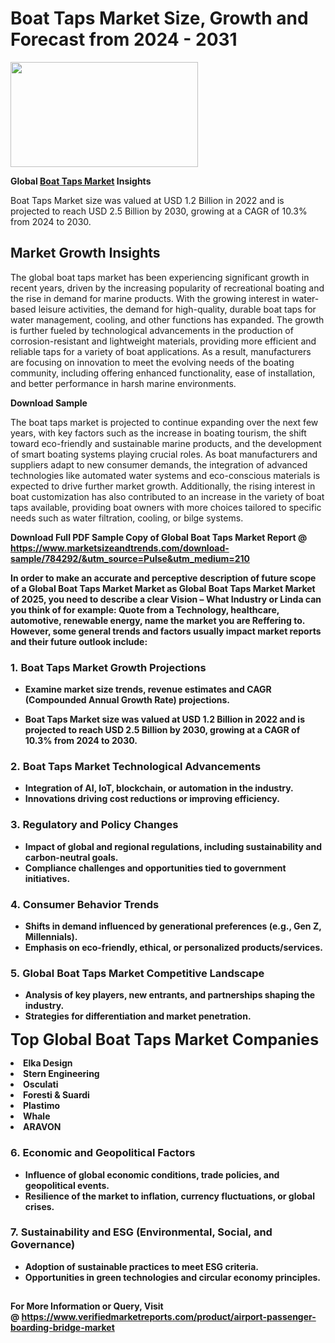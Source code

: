 <H1>Boat Taps Market Size, Growth and Forecast from 2024 - 2031</H1><img class="aligncenter size-medium wp-image-584254" src="https://thirdeyenews.in/wp-content/uploads/2024/09/Global-Market-Research-300x168.jpeg" alt="" width="300" height="168" /><p><strong>Global&nbsp;<a href="https://www.marketsizeandtrends.com/download-sample/784292/&amp;utm_source=Pulse&amp;utm_medium=210">Boat Taps Market</a> Insights</strong></p><p>Boat Taps Market size was valued at USD 1.2 Billion in 2022 and is projected to reach USD 2.5 Billion by 2030, growing at a CAGR of 10.3% from 2024 to 2030.</p><p><h2>Market Growth Insights</h2> <p>The global boat taps market has been experiencing significant growth in recent years, driven by the increasing popularity of recreational boating and the rise in demand for marine products. With the growing interest in water-based leisure activities, the demand for high-quality, durable boat taps for water management, cooling, and other functions has expanded. The growth is further fueled by technological advancements in the production of corrosion-resistant and lightweight materials, providing more efficient and reliable taps for a variety of boat applications. As a result, manufacturers are focusing on innovation to meet the evolving needs of the boating community, including offering enhanced functionality, ease of installation, and better performance in harsh marine environments.</p> <p><strong>Download Sample</strong></p> <p>The boat taps market is projected to continue expanding over the next few years, with key factors such as the increase in boating tourism, the shift toward eco-friendly and sustainable marine products, and the development of smart boating systems playing crucial roles. As boat manufacturers and suppliers adapt to new consumer demands, the integration of advanced technologies like automated water systems and eco-conscious materials is expected to drive further market growth. Additionally, the rising interest in boat customization has also contributed to an increase in the variety of boat taps available, providing boat owners with more choices tailored to specific needs such as water filtration, cooling, or bilge systems.</p> <p><strong></p><p><span class=""><strong>Download Full PDF Sample Copy of Global Boat Taps Market Report</strong> @ <a href="https://www.marketsizeandtrends.com/download-sample/784292/&amp;utm_source=Pulse&amp;utm_medium=210" target="_blank">https://www.marketsizeandtrends.com/download-sample/784292/&amp;utm_source=Pulse&amp;utm_medium=210</a></span></p><p>In order to make an accurate and perceptive description of future scope of a Global&nbsp;Boat Taps Market Market as Global&nbsp;Boat Taps Market Market of 2025, you need to describe a clear Vision &ndash; What Industry or Linda can you think of for example: Quote from a Technology, healthcare, automotive, renewable energy, name the market you are Reffering to. However, some general trends and factors usually impact market reports and their future outlook include:</p><h3>1.&nbsp;<strong>Boat Taps Market Growth Projections</strong></h3><ul><li>Examine market size trends, revenue estimates and CAGR (Compounded Annual Growth Rate) projections.</li><li><p>Boat Taps Market size was valued at USD 1.2 Billion in 2022 and is projected to reach USD 2.5 Billion by 2030, growing at a CAGR of 10.3% from 2024 to 2030.</p></li></ul><h3>2.&nbsp;<strong>Boat Taps Market Technological Advancements</strong></h3><ul><li>Integration of AI, IoT, blockchain, or automation in the industry.</li><li>Innovations driving cost reductions or improving efficiency.</li></ul><h3>3.&nbsp;<strong>Regulatory and Policy Changes</strong></h3><ul><li>Impact of global and regional regulations, including sustainability and carbon-neutral goals.</li><li>Compliance challenges and opportunities tied to government initiatives.</li></ul><h3>4.&nbsp;<strong>Consumer Behavior Trends</strong></h3><ul><li>Shifts in demand influenced by generational preferences (e.g., Gen Z, Millennials).</li><li>Emphasis on eco-friendly, ethical, or personalized products/services.</li></ul><h3>5.&nbsp;<strong>Global Boat Taps Market Competitive Landscape</strong></h3><ul><li>Analysis of key players, new entrants, and partnerships shaping the industry.</li><li>Strategies for differentiation and market penetration.</li></ul><p data-pm-slice="1 1 []"><span style="color: inherit; font-family: inherit; font-size: 25px;">Top Global Boat Taps Market Companies</span></p><div class="" data-test-id=""><p><li>Elka Design</li><li> Stern Engineering</li><li> Osculati</li><li> Foresti & Suardi</li><li> Plastimo</li><li> Whale</li><li> ARAVON</li></p></div><h3>6.&nbsp;<strong>Economic and Geopolitical Factors</strong></h3><ul><li>Influence of global economic conditions, trade policies, and geopolitical events.</li><li>Resilience of the market to inflation, currency fluctuations, or global crises.</li></ul><h3>7.&nbsp;<strong>Sustainability and ESG (Environmental, Social, and Governance)</strong></h3><ul><li>Adoption of sustainable practices to meet ESG criteria.</li><li>Opportunities in green technologies and circular economy principles.</li></ul><h2><strong style="font-size: 14px;">For More Information or Query, Visit @&nbsp;</strong><a style="background-color: #ffffff; font-size: 14px;" href="https://www.marketsizeandtrends.com/report/boat-taps-market/" target="_blank">https://www.verifiedmarketreports.com/product/airport-passenger-boarding-bridge-market</a></h2>
